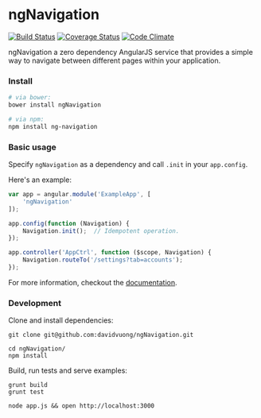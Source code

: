 # ngNavigation

[![Build Status](https://travis-ci.org/davidvuong/ngNavigation.svg?branch=master)](https://travis-ci.org/davidvuong/ngNavigation)
[![Coverage Status](https://coveralls.io/repos/davidvuong/ngNavigation/badge.svg?branch=master&service=github)](https://coveralls.io/github/davidvuong/ngNavigation?branch=master)
[![Code Climate](https://codeclimate.com/repos/55d99814e30ba0104700022a/badges/d2abf4fd26ba66a0653e/gpa.svg)](https://codeclimate.com/repos/55d99814e30ba0104700022a/feed)

ngNavigation a zero dependency AngularJS service that provides a simple way to navigate between different pages within your application.

### Install

```bash
# via bower:
bower install ngNavigation

# via npm:
npm install ng-navigation
```

### Basic usage

Specify `ngNavigation` as a dependency and call `.init` in your `app.config`.

Here's an example:

```js
var app = angular.module('ExampleApp', [
    'ngNavigation'
]);

app.config(function (Navigation) {
    Navigation.init();  // Idempotent operation.
});

app.controller('AppCtrl', function ($scope, Navigation) {
    Navigation.routeTo('/settings?tab=accounts');
});
```

For more information, checkout the [documentation](https://github.com/davidvuong/ngNavigation/wiki/_documentation).

### Development

Clone and install dependencies:

```
git clone git@github.com:davidvuong/ngNavigation.git

cd ngNavigation/
npm install
```

Build, run tests and serve examples:

```
grunt build
grunt test

node app.js && open http://localhost:3000
```
